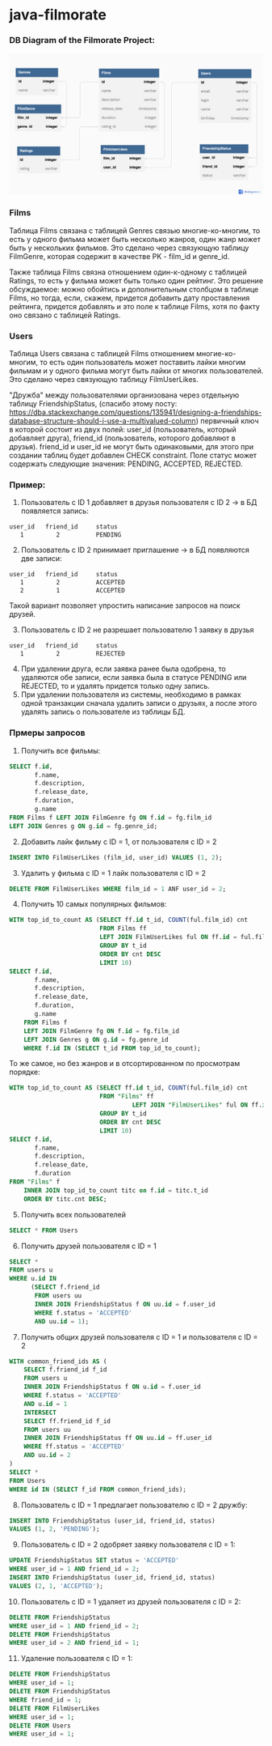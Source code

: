 # java-filmorate

### DB Diagram of the Filmorate Project:

![DB Diagram of the Filmorate project](https://github.com/aasmc/java-filmorate/blob/genres-friends/art/diagram.png)

### Films
Таблица Films связана с таблицей Genres связью многие-ко-многим, то есть у одного фильма
может быть несколько жанров, один жанр может быть у нескольких фильмов. Это сделано через
связующую таблицу FilmGenre, которая содержит в качестве PK - film_id и genre_id.

Также таблица Films связна отношением один-к-одному с таблицей Ratings, то есть у фильма может
быть только один рейтинг. Это решение обсуждаемое: можно обойтись и дополнительным столбцом
в таблице Films, но тогда, если, скажем, придется добавить дату проставления рейтинга, придется 
добавлять и это поле к таблице Films, хотя по факту оно связано с таблицей Ratings.

### Users
Таблица Users связана с таблицей Films отношением многие-ко-многим, то есть один пользователь
может поставить лайки многим фильмам и у одного фильма могут быть лайки от многих пользователей.
Это сделано через связующую таблицу FilmUserLikes. 

"Дружба" между пользователями организована через отдельную таблицу FriendshipStatus,
(спасибо этому посту: https://dba.stackexchange.com/questions/135941/designing-a-friendships-database-structure-should-i-use-a-multivalued-column)
первичный ключ в которой состоит из двух полей: user_id (пользователь, который добавляет друга),
friend_id (пользователь, которого добавляют в друзья). friend_id
и user_id не могут быть одинаковыми, для этого при создании таблиц будет добавлен CHECK constraint.
Поле статус может содержать следующие значения: PENDING, ACCEPTED, REJECTED.  

### Пример:

1. Пользователь с ID 1 добавляет в друзья пользователя с ID 2 -> в БД появляется запись:
```text
user_id   friend_id     status
   1         2          PENDING
```
2. Пользователь с ID 2 принимает приглашение -> в БД появляются две записи:
```text
user_id   friend_id     status
   1         2          ACCEPTED
   2         1          ACCEPTED
```
Такой вариант позволяет упростить написание запросов на поиск друзей.

3. Пользователь с ID 2 не разрешает пользователю 1 заявку в друзья
```text
user_id   friend_id     status
   1         2          REJECTED
```

4. При удалении друга, если заявка ранее была одобрена, то удаляются обе записи, если заявка была
в статусе PENDING или REJECTED, то и удалять придется только одну запись.
5. При удалении пользователя из системы, необходимо в рамках одной транзакции сначала удалить 
записи о друзьях, а после этого удалять запись о пользователе из таблицы БД.

### Прмеры запросов
1. Получить все фильмы:
```sql
SELECT f.id,
       f.name,
       f.description,
       f.release_date,
       f.duration,
       g.name
FROM Films f LEFT JOIN FilmGenre fg ON f.id = fg.film_id
LEFT JOIN Genres g ON g.id = fg.genre_id;
```

2. Добавить лайк фильму с ID = 1, от пользователя с ID = 2
```sql
INSERT INTO FilmUserLikes (film_id, user_id) VALUES (1, 2);
```

3. Удалить у фильма с ID = 1 лайк пользователя с ID = 2
```sql
DELETE FROM FilmUserLikes WHERE film_id = 1 ANF user_id = 2;
```
4. Получить 10 самых популярных фильмов:
```sql
WITH top_id_to_count AS (SELECT ff.id t_id, COUNT(ful.film_id) cnt
                         FROM Films ff
                         LEFT JOIN FilmUserLikes ful ON ff.id = ful.film_id
                         GROUP BY t_id
                         ORDER BY cnt DESC
                         LIMIT 10)
SELECT f.id,
       f.name,
       f.description,
       f.release_date,
       f.duration,
       g.name
    FROM Films f 
    LEFT JOIN FilmGenre fg ON f.id = fg.film_id
    LEFT JOIN Genres g ON g.id = fg.genre_id
    WHERE f.id IN (SELECT t_id FROM top_id_to_count);
```
То же самое, но без жанров и в отсортированном по просмотрам порядке: 
```sql
WITH top_id_to_count AS (SELECT ff.id t_id, COUNT(ful.film_id) cnt
                         FROM "Films" ff
                                  LEFT JOIN "FilmUserLikes" ful ON ff.id = ful.film_id
                         GROUP BY t_id
                         ORDER BY cnt DESC
                         LIMIT 10)
SELECT f.id,
       f.name,
       f.description,
       f.release_date,
       f.duration
FROM "Films" f
    INNER JOIN top_id_to_count titc on f.id = titc.t_id
    ORDER BY titc.cnt DESC;
```
5. Получить всех пользователей
```sql
SELECT * FROM Users
```
6. Получить друзей пользователя с ID = 1
```sql
SELECT *
FROM users u
WHERE u.id IN
      (SELECT f.friend_id
       FROM users uu
       INNER JOIN FriendshipStatus f ON uu.id = f.user_id
       WHERE f.status = 'ACCEPTED'
       AND uu.id = 1);
```
7. Получить общих друзей пользователя с ID = 1 и пользователя с ID = 2
```sql
WITH common_friend_ids AS (
    SELECT f.friend_id f_id
    FROM users u
    INNER JOIN FriendshipStatus f ON u.id = f.user_id
    WHERE f.status = 'ACCEPTED'
    AND u.id = 1
    INTERSECT
    SELECT ff.friend_id f_id
    FROM users uu
    INNER JOIN FriendshipStatus ff ON uu.id = ff.user_id
    WHERE ff.status = 'ACCEPTED'
    AND uu.id = 2
)
SELECT *
FROM Users 
WHERE id IN (SELECT f_id FROM common_friend_ids); 
```
8. Пользователь с ID = 1 предлагает пользователю с ID = 2 дружбу:
```sql
INSERT INTO FriendshipStatus (user_id, friend_id, status)
VALUES (1, 2, 'PENDING');
```
9. Пользователь с ID = 2 одобряет заявку пользователя с ID = 1:
```sql
UPDATE FriendshipStatus SET status = 'ACCEPTED'
WHERE user_id = 1 AND friend_id = 2;
INSERT INTO FriendshipStatus (user_id, friend_id, status)
VALUES (2, 1, 'ACCEPTED');
```
10. Пользователь с ID = 1 удаляет из друзей пользователя с ID = 2:
```sql
DELETE FROM FriendshipStatus 
WHERE user_id = 1 AND friend_id = 2;
DELETE FROM FriendshipStatus
WHERE user_id = 2 AND friend_id = 1;
```
11. Удаление пользователя с ID = 1:
```sql
DELETE FROM FriendshipStatus
WHERE user_id = 1;
DELETE FROM FriendshipStatus 
WHERE friend_id = 1;
DELETE FROM FilmUserLikes
WHERE user_id = 1;
DELETE FROM Users 
WHERE user_id = 1;
```